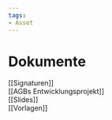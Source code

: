 ```yaml
---
tags:
- Asset
---
```


# Dokumente

[[Signaturen]]  
[[AGBs Entwicklungsprojekt]]  
[[Slides]]  
[[Vorlagen]]  